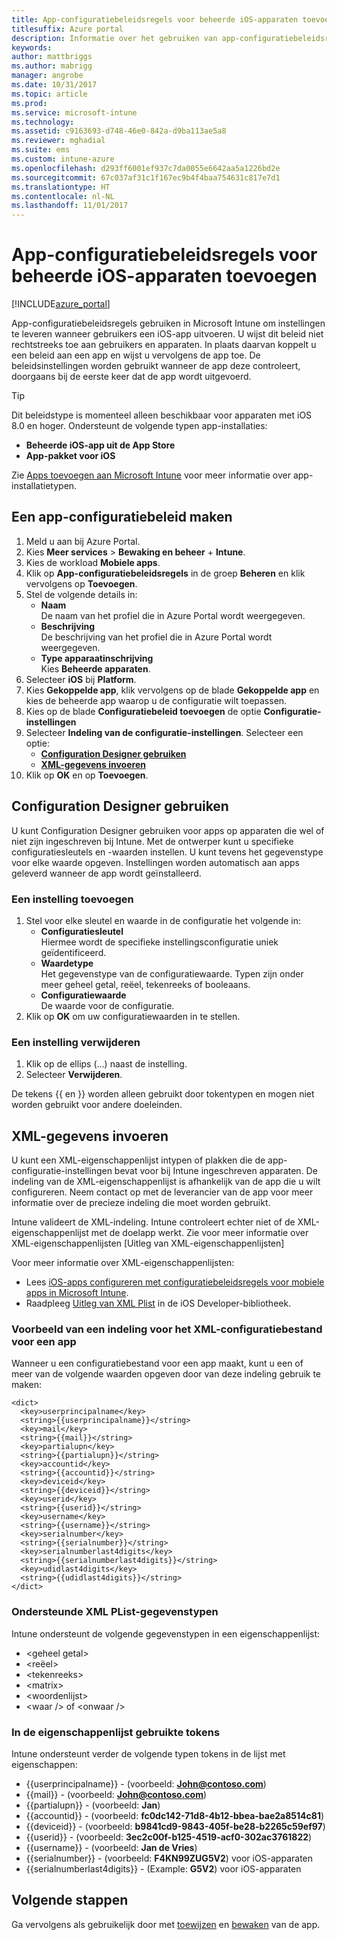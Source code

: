 ```yaml
---
title: App-configuratiebeleidsregels voor beheerde iOS-apparaten toevoegen | Microsoft Docs
titlesuffix: Azure portal
description: Informatie over het gebruiken van app-configuratiebeleidsregels om configuratiegegevens te leveren aan een iOS-app wanneer deze wordt uitgevoerd.
keywords: 
author: mattbriggs
ms.author: mabrigg
manager: angrobe
ms.date: 10/31/2017
ms.topic: article
ms.prod: 
ms.service: microsoft-intune
ms.technology: 
ms.assetid: c9163693-d748-46e0-842a-d9ba113ae5a8
ms.reviewer: mghadial
ms.suite: ems
ms.custom: intune-azure
ms.openlocfilehash: d293ff6001ef937c7da0055e6642aa5a1226bd2e
ms.sourcegitcommit: 67c037af31c1f167ec9b4f4baa754631c817e7d1
ms.translationtype: HT
ms.contentlocale: nl-NL
ms.lasthandoff: 11/01/2017
---
```

# <a name="add-app-configuration-policies-for-managed-ios-devices"></a>App-configuratiebeleidsregels voor beheerde iOS-apparaten toevoegen

[!INCLUDE[azure_portal](./includes/azure_portal.md)]

App-configuratiebeleidsregels gebruiken in Microsoft Intune om instellingen te leveren wanneer gebruikers een iOS-app uitvoeren. U wijst dit beleid niet rechtstreeks toe aan gebruikers en apparaten. In plaats daarvan koppelt u een beleid aan een app en wijst u vervolgens de app toe. De beleidsinstellingen worden gebruikt wanneer de app deze controleert, doorgaans bij de eerste keer dat de app wordt uitgevoerd.

> [!TIP]
> Dit beleidstype is momenteel alleen beschikbaar voor apparaten met iOS 8.0 en hoger. Ondersteunt de volgende typen app-installaties:
>
> -   **Beheerde iOS-app uit de App Store**
> -   **App-pakket voor iOS**
>
> Zie [Apps toevoegen aan Microsoft Intune](apps-add.md) voor meer informatie over app-installatietypen.

## <a name="create-an-app-configuration-policy"></a>Een app-configuratiebeleid maken

1. Meld u aan bij Azure Portal.
2. Kies **Meer services** > **Bewaking en beheer** + **Intune**.
3. Kies de workload **Mobiele apps**.
4. Klik op **App-configuratiebeleidsregels** in de groep **Beheren** en klik vervolgens op **Toevoegen**.
5. Stel de volgende details in:
    - **Naam**  
      De naam van het profiel die in Azure Portal wordt weergegeven.
    - **Beschrijving**  
      De beschrijving van het profiel die in Azure Portal wordt weergegeven.
    - **Type apparaatinschrijving**  
      Kies **Beheerde apparaten**.
6. Selecteer **iOS** bij **Platform**.
7.  Kies **Gekoppelde app**, klik vervolgens op de blade **Gekoppelde app** en kies de beheerde app waarop u de configuratie wilt toepassen.
8.  Kies op de blade **Configuratiebeleid toevoegen** de optie **Configuratie-instellingen**
9. Selecteer **Indeling van de configuratie-instellingen**. Selecteer een optie:
    - **[Configuration Designer gebruiken](#Use-the-configuration-designer)**
    - **[XML-gegevens invoeren](#enter-xml-data)**
10. Klik op **OK** en op **Toevoegen**.

## <a name="use-configuration-designer"></a>Configuration Designer gebruiken

U kunt Configuration Designer gebruiken voor apps op apparaten die wel of niet zijn ingeschreven bij Intune. Met de ontwerper kunt u specifieke configuratiesleutels en -waarden instellen. U kunt tevens het gegevenstype voor elke waarde opgeven. Instellingen worden automatisch aan apps geleverd wanneer de app wordt geïnstalleerd.

### <a name="add-a-setting"></a>Een instelling toevoegen

1. Stel voor elke sleutel en waarde in de configuratie het volgende in: <ul><li>**Configuratiesleutel**<br>Hiermee wordt de specifieke instellingsconfiguratie uniek geïdentificeerd.</li><li>**Waardetype**<br>Het gegevenstype van de configuratiewaarde. Typen zijn onder meer geheel getal, reëel, tekenreeks of booleaans.</li><li>**Configuratiewaarde**<br>De waarde voor de configuratie.</li></ul>
2. Klik op **OK** om uw configuratiewaarden in te stellen.

### <a name="delete-a-setting"></a>Een instelling verwijderen

1. Klik op de ellips (...) naast de instelling.
2. Selecteer **Verwijderen**.

De tekens \{\{ en \}\} worden alleen gebruikt door tokentypen en mogen niet worden gebruikt voor andere doeleinden.

## <a name="enter-xml-data"></a>XML-gegevens invoeren

U kunt een XML-eigenschappenlijst intypen of plakken die de app-configuratie-instellingen bevat voor bij Intune ingeschreven apparaten. De indeling van de XML-eigenschappenlijst is afhankelijk van de app die u wilt configureren. Neem contact op met de leverancier van de app voor meer informatie over de precieze indeling die moet worden gebruikt.

Intune valideert de XML-indeling. Intune controleert echter niet of de XML-eigenschappenlijst met de doelapp werkt.
Zie voor meer informatie over XML-eigenschappenlijsten [Uitleg van XML-eigenschappenlijsten]

Voor meer informatie over XML-eigenschappenlijsten:

  -  Lees [iOS-apps configureren met configuratiebeleidsregels voor mobiele apps in Microsoft Intune](/intune-classic/deploy-use/configure-ios-apps-with-mobile-app-configuration-policies-in-microsoft-intune).
  -  Raadpleeg [Uitleg van XML Plist](https://developer.apple.com/library/ios/documentation/Cocoa/Conceptual/PropertyLists/UnderstandXMLPlist/UnderstandXMLPlist.html) in de iOS Developer-bibliotheek.

### <a name="example-format-for-an-app-configuration-xml-file"></a>Voorbeeld van een indeling voor het XML-configuratiebestand voor een app

Wanneer u een configuratiebestand voor een app maakt, kunt u een of meer van de volgende waarden opgeven door van deze indeling gebruik te maken:

```
<dict>
  <key>userprincipalname</key>
  <string>{{userprincipalname}}</string>
  <key>mail</key>
  <string>{{mail}}</string>
  <key>partialupn</key>
  <string>{{partialupn}}</string>
  <key>accountid</key>
  <string>{{accountid}}</string>
  <key>deviceid</key>
  <string>{{deviceid}}</string>
  <key>userid</key>
  <string>{{userid}}</string>
  <key>username</key>
  <string>{{username}}</string>
  <key>serialnumber</key>
  <string>{{serialnumber}}</string>
  <key>serialnumberlast4digits</key>
  <string>{{serialnumberlast4digits}}</string>
  <key>udidlast4digits</key>
  <string>{{udidlast4digits}}</string>
</dict>
```
### <a name="supported-xml-plist-data-types"></a>Ondersteunde XML PList-gegevenstypen

Intune ondersteunt de volgende gegevenstypen in een eigenschappenlijst:

- &lt;geheel getal&gt;
- &lt;reëel&gt;
- &lt;tekenreeks&gt;
- &lt;matrix&gt;
- &lt;woordenlijst&gt;
- &lt;waar /&gt; of &lt;onwaar /&gt;

### <a name="tokens-used-in-the-property-list"></a>In de eigenschappenlijst gebruikte tokens

Intune ondersteunt verder de volgende typen tokens in de lijst met eigenschappen:
- \{\{userprincipalname\}\} - (voorbeeld: **John@contoso.com**)
- \{\{mail\}\} - (voorbeeld: **John@contoso.com**)
- \{\{partialupn\}\} - (voorbeeld: **Jan**)
- \{\{accountid\}\} - (voorbeeld: **fc0dc142-71d8-4b12-bbea-bae2a8514c81**)
- \{\{deviceid\}\} - (voorbeeld: **b9841cd9-9843-405f-be28-b2265c59ef97**)
- \{\{userid\}\} - (voorbeeld: **3ec2c00f-b125-4519-acf0-302ac3761822**)
- \{\{username\}\} - (voorbeeld: **Jan de Vries**)
- \{\{serialnumber\}\} - (voorbeeld: **F4KN99ZUG5V2**) voor iOS-apparaten
- \{\{serialnumberlast4digits\}\} - (Example: **G5V2**) voor iOS-apparaten

## <a name="next-steps"></a>Volgende stappen

Ga vervolgens als gebruikelijk door met [toewijzen](apps-deploy.md) en [bewaken](apps-monitor.md) van de app.